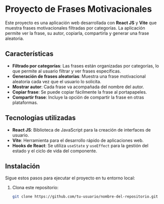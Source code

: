 # Proyecto de Frases Motivacionales

Este proyecto es una aplicación web desarrollada con **React JS** y **Vite** que muestra frases motivacionales filtradas por categorías. La aplicación permite ver la frase, su autor, copiarla, compartirla y generar una frase aleatoria.

## Características

- **Filtrado por categorías**: Las frases están organizadas por categorías, lo que permite al usuario filtrar y ver frases específicas.
- **Generación de frases aleatorias**: Muestra una frase motivacional aleatoria cada vez que el usuario lo solicita.
- **Mostrar autor**: Cada frase va acompañada del nombre del autor.
- **Copiar frase**: Se puede copiar fácilmente la frase al portapapeles.
- **Compartir frase**: Incluye la opción de compartir la frase en otras plataformas.

## Tecnologías utilizadas

- **React JS**: Biblioteca de JavaScript para la creación de interfaces de usuario.
- **Vite**: Herramienta para el desarrollo rápido de aplicaciones web.
- **Hooks de React**: Se utiliza `useState` y `useEffect` para la gestión del estado y el ciclo de vida del componente.

## Instalación

Sigue estos pasos para ejecutar el proyecto en tu entorno local:

1. Clona este repositorio:
   ```bash
   git clone https://github.com/tu-usuario/nombre-del-repositorio.git
